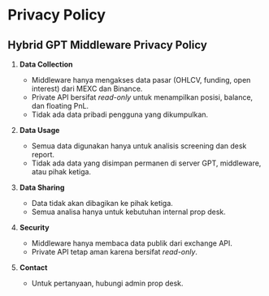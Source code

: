 # Privacy Policy

Hybrid GPT Middleware Privacy Policy
------------------------------------

1. **Data Collection**
   - Middleware hanya mengakses data pasar (OHLCV, funding, open interest) dari MEXC dan Binance.
   - Private API bersifat *read-only* untuk menampilkan posisi, balance, dan floating PnL.
   - Tidak ada data pribadi pengguna yang dikumpulkan.

2. **Data Usage**
   - Semua data digunakan hanya untuk analisis screening dan desk report.
   - Tidak ada data yang disimpan permanen di server GPT, middleware, atau pihak ketiga.

3. **Data Sharing**
   - Data tidak akan dibagikan ke pihak ketiga.
   - Semua analisa hanya untuk kebutuhan internal prop desk.

4. **Security**
   - Middleware hanya membaca data publik dari exchange API.
   - Private API tetap aman karena bersifat *read-only*.

5. **Contact**
   - Untuk pertanyaan, hubungi admin prop desk.
